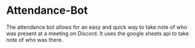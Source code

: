 ﻿# Attendance-Bot
The attendance bot allows for an easy and quick way to take note of who was present at a meeting on Discord. It uses the google sheets api to take note of who was there. 
